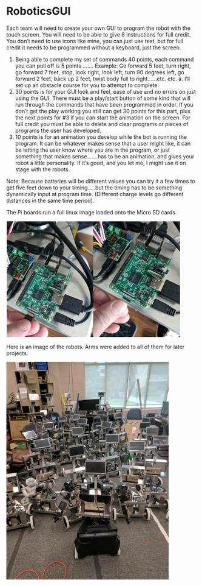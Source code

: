 # RoboticsGUI

Each team will need to create your own GUI to program the robot with the touch screen. You will need to be able to give 8 instructions for full credit. You don’t need to use icons like mine, you can just use text, but for full credit it needs to be programmed without a keyboard, just the screen. 

1. Being able to complete my set of commands 40 points, each command you can pull off is 5 points ……. Example: Go forward 5 feet, turn right, go forward 7 feet, stop, look right, look left, turn 90 degrees left, go forward 2 feet, back up 2 feet, twist body full to right……etc. etc.
a. I’ll set up an obstacle course for you to attempt to complete.
2. 30 points is for your GUI look and feel, ease of use and no errors on just using the GUI. There must be a play/start button of some kind that will run through the commands that have been programmed in order. If you don’t get the play working you still can get 30 points for this part, plus the next points for #3 if you can start the animation on the screen. For full credit you must be able to delete and clear programs or pieces of programs the user has developed.
3. 10 points is for an animation you develop while the bot is running the program. It can be whatever makes sense that a user might like, it can be letting the user know where you are in the program, or just something that makes sense…….has to be an animation, and gives your robot a little personality. If it’s good, and you let me, I might use it on stage with the robots.

Note: Because batteries will be different values you can try it a few times to get five feet down to your timing…..but the timing has to be something dynamically input at program time. (Different charge levels go different distances in the same time period).

The Pi boards run a full linux image loaded onto the Micro SD cards.

![alt text](https://github.com/sanchewy/RoboticsGUI/blob/master/Illustrations/Pi_Image.PNG)

Here is an image of the robots. Arms were added to all of them for later projects.

![alt text](https://github.com/sanchewy/RoboticsGUI/blob/master/Illustrations/Robots_Image.PNG)
